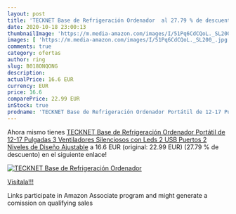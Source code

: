 ```yaml
---
layout: post
title: 'TECKNET Base de Refrigeración Ordenador  al 27.79 % de descuento'
date: 2020-10-18 23:00:13
thumbnailImage: 'https://m.media-amazon.com/images/I/51Pq6CdCQoL._SL200_.jpg'
images: [ 'https://m.media-amazon.com/images/I/51Pq6CdCQoL._SL200_.jpg' ]
comments: true
category: ofertas
author: ring
slug: B018ONQONG
description:
actualPrice: 16.6 EUR
currency: EUR
price: 16.6
comparePrice: 22.99 EUR
inStock: true
prodname: 'TECKNET Base de Refrigeración Ordenador Portátil de 12-17 Pulgadas 3 Ventiladores Silenciosos con Leds  2 USB Puertos  2 Niveles de Diseño Ajustable'
---
```


Ahora mismo tienes [TECKNET Base de Refrigeración Ordenador Portátil de 12-17 Pulgadas 3 Ventiladores Silenciosos con Leds  2 USB Puertos  2 Niveles de Diseño Ajustable](https://www.amazon.es/dp/B018ONQONG/?tag=tolees-21) a 16.6 EUR (original: 22.99 EUR) (27.79 %  de descuento) en el siguiente enlace!

[![TECKNET Base de Refrigeración Ordenador ](https://m.media-amazon.com/images/I/51Pq6CdCQoL._SL200_.jpg)](https://www.amazon.es/dp/B018ONQONG/?tag=tolees-21)

[Visítala!!!](https://www.amazon.es/dp/B018ONQONG/?tag=tolees-21)

Links participate in Amazon Associate program and might generate a comission on qualifying sales
